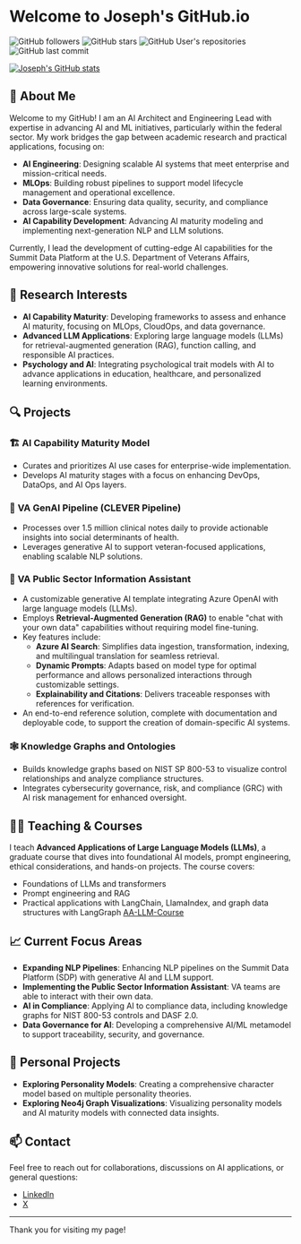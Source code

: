 

<!--
**Wildertrek/Wildertrek** is a ✨ _special_ ✨ repository because its `README.md` (this file) appears on your GitHub profile.

Here are some ideas to get you started:

- 🔭 I’m currently working on ...
- 🌱 I’m currently learning ...
- 👯 I’m looking to collaborate on ...
- 🤔 I’m looking for help with ...
- 💬 Ask me about ...
- 📫 How to reach me: ...
- 😄 Pronouns: ...
- ⚡ Fun fact: ...
-->

# Welcome to Joseph's GitHub.io

![GitHub followers](https://img.shields.io/github/followers/Wildertrek?style=social) 
![GitHub stars](https://img.shields.io/github/stars/Wildertrek?style=social)
![GitHub User's repositories](https://img.shields.io/badge/dynamic/json?color=blue&label=Repositories&query=$.public_repos&url=https://api.github.com/users/Wildertrek&style=flat-square)
![GitHub last commit](https://img.shields.io/github/last-commit/Wildertrek/LLM-App?style=flat-square&cacheSeconds=60)


[![Joseph's GitHub stats](https://github-readme-stats.vercel.app/api?username=Wildertrek&show_icons=true&count_private=true&theme=radical)](https://github.com/Wildertrek)



## 👋 About Me

Welcome to my GitHub! I am an AI Architect and Engineering Lead with expertise in advancing AI and ML initiatives, particularly within the federal sector. My work bridges the gap between academic research and practical applications, focusing on:

- **AI Engineering**: Designing scalable AI systems that meet enterprise and mission-critical needs.  
- **MLOps**: Building robust pipelines to support model lifecycle management and operational excellence.  
- **Data Governance**: Ensuring data quality, security, and compliance across large-scale systems.  
- **AI Capability Development**: Advancing AI maturity modeling and implementing next-generation NLP and LLM solutions.  

Currently, I lead the development of cutting-edge AI capabilities for the Summit Data Platform at the U.S. Department of Veterans Affairs, empowering innovative solutions for real-world challenges.

## 🔬 Research Interests

- **AI Capability Maturity**: Developing frameworks to assess and enhance AI maturity, focusing on MLOps, CloudOps, and data governance.  
- **Advanced LLM Applications**: Exploring large language models (LLMs) for retrieval-augmented generation (RAG), function calling, and responsible AI practices.  
- **Psychology and AI**: Integrating psychological trait models with AI to advance applications in education, healthcare, and personalized learning environments.  

## 🔍 Projects

### 🏗️ **AI Capability Maturity Model**
- Curates and prioritizes AI use cases for enterprise-wide implementation.  
- Develops AI maturity stages with a focus on enhancing DevOps, DataOps, and AI Ops layers.

### 🧠 **VA GenAI Pipeline (CLEVER Pipeline)**
- Processes over 1.5 million clinical notes daily to provide actionable insights into social determinants of health.  
- Leverages generative AI to support veteran-focused applications, enabling scalable NLP solutions.

### 🤖 **VA Public Sector Information Assistant**
- A customizable generative AI template integrating Azure OpenAI with large language models (LLMs).  
- Employs **Retrieval-Augmented Generation (RAG)** to enable "chat with your own data" capabilities without requiring model fine-tuning.  
- Key features include:  
  - **Azure AI Search**: Simplifies data ingestion, transformation, indexing, and multilingual translation for seamless retrieval.  
  - **Dynamic Prompts**: Adapts based on model type for optimal performance and allows personalized interactions through customizable settings.  
  - **Explainability and Citations**: Delivers traceable responses with references for verification.  
- An end-to-end reference solution, complete with documentation and deployable code, to support the creation of domain-specific AI systems.

### 🕸️ **Knowledge Graphs and Ontologies**
- Builds knowledge graphs based on NIST SP 800-53 to visualize control relationships and analyze compliance structures.  
- Integrates cybersecurity governance, risk, and compliance (GRC) with AI risk management for enhanced oversight.

## 🧑‍🏫 Teaching & Courses

I teach **Advanced Applications of Large Language Models (LLMs)**, a graduate course that dives into foundational AI models, prompt engineering, ethical considerations, and hands-on projects. The course covers:
- Foundations of LLMs and transformers
- Prompt engineering and RAG
- Practical applications with LangChain, LlamaIndex, and graph data structures with LangGraph
[AA-LLM-Course](https://github.com/Wildertrek/AA-LLM-Course)

## 📈 Current Focus Areas

- **Expanding NLP Pipelines**: Enhancing NLP pipelines on the Summit Data Platform (SDP) with generative AI and LLM support.
- **Implementing the Public Sector Information Assistant**: VA teams are able to interact with their own data.
- **AI in Compliance**: Applying AI to compliance data, including knowledge graphs for NIST 800-53 controls and DASF 2.0.
- **Data Governance for AI**: Developing a comprehensive AI/ML metamodel to support traceability, security, and governance.

## 🌱 Personal Projects

- **Exploring Personality Models**: Creating a comprehensive character model based on multiple personality theories.
- **Exploring Neo4j Graph Visualizations**: Visualizing personality models and AI maturity models with connected data insights.

## 📫 Contact

Feel free to reach out for collaborations, discussions on AI applications, or general questions:

- [LinkedIn](https://www.linkedin.com/in/josephraetano)
- [X](https://x.com/JosephRaetano)


---

Thank you for visiting my page!
